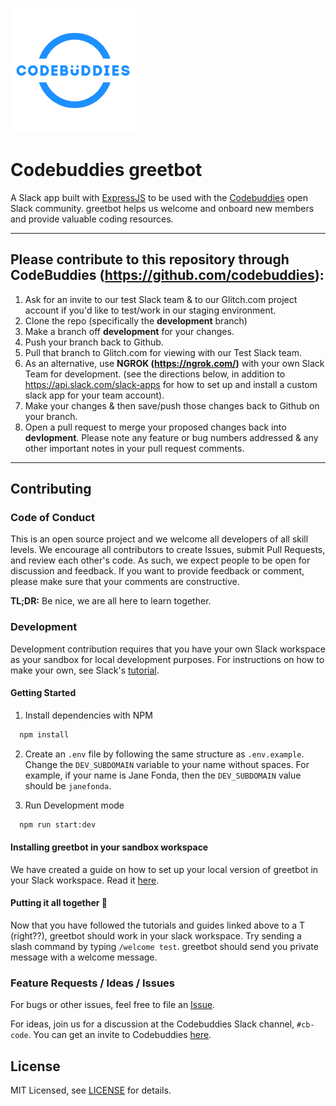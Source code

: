 ![](Codebuddieslogo.png)
# Codebuddies greetbot

A Slack app built with [ExpressJS](https://expressjs.com/) to be used with the [Codebuddies](https://www.codebuddies.org) open Slack community. greetbot helps us welcome and onboard new members and provide valuable coding resources.

________________________________________________________________________________

## Please contribute to this repository through CodeBuddies (https://github.com/codebuddies):
1. Ask for an invite to our test Slack team & to our Glitch.com project account if you'd like to test/work in our staging environment.
2. Clone the repo (specifically the **development** branch)
2. Make a branch off **development** for your changes.
3. Push your branch back to Github.
4. Pull that branch to Glitch.com for viewing with our Test Slack team.
5. As an alternative, use **NGROK (https://ngrok.com/)** with your own Slack Team for development. (see the directions below, in addition to https://api.slack.com/slack-apps for how to set up and install a custom slack app for your team account).
5. Make your changes & then save/push those changes back to Github on your branch.
6. Open a pull request to merge your proposed changes back into **devlopment**.  Please note any feature or bug numbers addressed & any other important notes in your pull request comments.

________________________________________________________________________________

## Contributing
### Code of Conduct
This is an open source project and we welcome all developers of all skill levels. We encourage all contributors to create Issues, submit Pull Requests, and review each other's code. As such, we expect people to be open for discussion and feedback. If you want to provide feedback or comment, please make sure that your comments are constructive.

**TL;DR:** Be nice, we are all here to learn together.

### Development
Development contribution requires that you have your own Slack workspace as your sandbox for local development purposes. For instructions on how to make your own, see Slack's [tutorial](https://get.slack.help/hc/en-us/articles/206845317-Create-a-Slack-workspace).

#### Getting Started
1. Install dependencies with NPM
```bash
  npm install
```

2. Create an `.env` file by following the same structure as `.env.example`. Change the `DEV_SUBDOMAIN` variable to your name without spaces. For example, if your name is Jane Fonda, then the `DEV_SUBDOMAIN` value should be `janefonda`.

3. Run Development mode
```bash
  npm run start:dev
```

#### Installing greetbot in your sandbox workspace
We have created a guide on how to set up your local version of greetbot in your Slack workspace. Read it [here](https://github.com/codebuddies/greetbot/wiki/Setup-Greetbot-in-your-Slack-Workspace).

#### Putting it all together :tada: 
Now that you have followed the tutorials and guides linked above to a T (right??), greetbot should work in your slack workspace. Try sending a slash command by typing `/welcome test`. greetbot should send you private message with a welcome message.

### Feature Requests / Ideas / Issues
For bugs or other issues, feel free to file an [Issue](https://github.com/codebuddies/greetbot/issues).

For ideas, join us for a discussion at the Codebuddies Slack channel, `#cb-code`. You can get an invite to Codebuddies [here](https://codebuddiesmeet.herokuapp.com/).

## License
MIT Licensed, see [LICENSE](https://github.com/codebuddies/greetbot/blob/master/LICENSE) for details.
